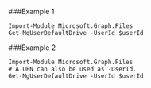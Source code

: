 ###Example 1
```
Import-Module Microsoft.Graph.Files
Get-MgUserDefaultDrive -UserId $userId
```
###Example 2
```
Import-Module Microsoft.Graph.Files
# A UPN can also be used as -UserId.
Get-MgUserDefaultDrive -UserId $userId
```
